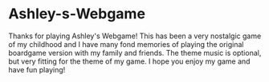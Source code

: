 # Ashley-s-Webgame

Thanks for playing Ashley's Webgame! This has been a very nostalgic game of my childhood and I have many fond memories of playing the original boardgame version with my family and friends.  The theme music is optional, but very fitting for the theme of my game.  I hope you enjoy my game and have fun playing!   